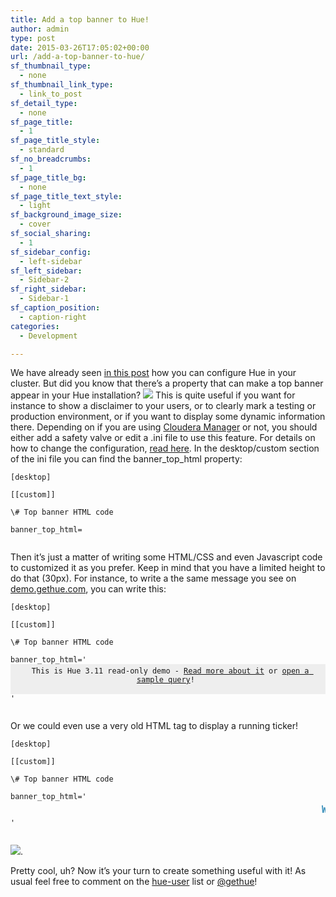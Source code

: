```yaml
---
title: Add a top banner to Hue!
author: admin
type: post
date: 2015-03-26T17:05:02+00:00
url: /add-a-top-banner-to-hue/
sf_thumbnail_type:
  - none
sf_thumbnail_link_type:
  - link_to_post
sf_detail_type:
  - none
sf_page_title:
  - 1
sf_page_title_style:
  - standard
sf_no_breadcrumbs:
  - 1
sf_page_title_bg:
  - none
sf_page_title_text_style:
  - light
sf_background_image_size:
  - cover
sf_social_sharing:
  - 1
sf_sidebar_config:
  - left-sidebar
sf_left_sidebar:
  - Sidebar-2
sf_right_sidebar:
  - Sidebar-1
sf_caption_position:
  - caption-right
categories:
  - Development

---
```

We have already seen <a href="https://gethue.com/how-to-configure-hue-in-your-hadoop-cluster/" target="_blank" rel="noopener noreferrer">in this post</a> how you can configure Hue in your cluster. But did you know that there’s a property that can make a top banner appear in your Hue installation? [<img src="https://cdn.gethue.com/uploads/2015/03/Screenshot-2015-03-23-16.33.12-1024x610.png"  />][1] This is quite useful if you want for instance to show a disclaimer to your users, or to clearly mark a testing or production environment, or if you want to display some dynamic information there. Depending on if you are using <a href="https://gethue.com/hadoop-tutorial-how-to-create-a-real-hadoop-cluster-in-10-minutes/" target="_blank" rel="noopener noreferrer">Cloudera Manager</a> or not, you should either add a safety valve or edit a .ini file to use this feature. For details on how to change the configuration, <a href="https://gethue.com/how-to-configure-hue-in-your-hadoop-cluster/" target="_blank" rel="noopener noreferrer">read here</a>. In the desktop/custom section of the ini file you can find the banner_top_html property:

<pre><code class="bash">[desktop]

[[custom]]

\# Top banner HTML code

banner_top_html=

</code></pre>

Then it’s just a matter of writing some HTML/CSS and even Javascript code to customized it as you prefer. Keep in mind that you have a limited height to do that (30px). For instance, to write a the same message you see on <a href="demo.gethue.com" target="_blank" rel="noopener noreferrer">demo.gethue.com</a>, you can write this:

<!--email_off-->

<pre><code class="bash">[desktop]

[[custom]]

\# Top banner HTML code

banner_top_html='<div style="padding: 4px; text-align: center; background-color: #EEE; height: 40px"><i class="fa fa-flash muted"></i> This is Hue 3.11 read-only demo - <a href="https://gethue.com/hue-3-11-with-its-new-s3-browser-and-sql-autocomplete-is-out/" target="_blank">Read more about it</a> or <a href="/notebook/editor?editor=11">open a sample query</a>! <i class="fa fa-flash muted"></i></div>'

</code></pre>

<!--/email_off-->Or we could even use a very old HTML tag to display a running ticker!

<pre><code class="bash">[desktop]

[[custom]]

\# Top banner HTML code

banner_top_html='<marquee behavior="scroll" direction="left" scrollamount="2" style="font-size: 15px;padding: 5px;color:#338BB8;font-weight:bold">Welcome to the test environment.</marquee>'

</code></pre>

[<img src="https://cdn.gethue.com/uploads/2015/03/Screenshot-2015-03-23-18.56.32-1024x610.png"  />][2].

Pretty cool, uh? Now it’s your turn to create something useful with it! As usual feel free to comment on the [hue-user][3] list or [@gethue][4]!

 [1]: https://cdn.gethue.com/uploads/2015/03/Screenshot-2015-03-23-16.33.12.png
 [2]: https://cdn.gethue.com/uploads/2015/03/Screenshot-2015-03-23-18.56.32.png
 [3]: http://groups.google.com/a/cloudera.org/group/hue-user
 [4]: https://twitter.com/gethue
